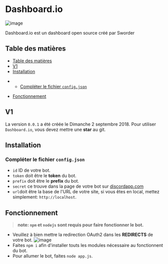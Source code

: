 
# Dashboard.io
![image](https://cdn.discordapp.com/avatars/485752871027998725/abd8ca42e420f9fcda938f8281d874db.png?size=160)

Dashboard.io est un dashboard open source créé par Sworder

## Table des matières

* [Table des matières](#table-des-matières)
* [V1](#v1)
* [Installation](#installation)
- * [Compléter le fichier `config.json`](#compléter-le-fichier-configjson)
* [Fonctionnement](#fonctionnement)

## V1 

La version `0.0.1` a été créée le Dimanche 2 septembre 2018. Pour utiliser `Dashboard.io`, vous devez mettre une **star** au git.

## Installation

### Compléter le fichier `config.json`
* `id` ID de votre bot.
* `token` doit être le **token** du bot.
* `prefix` doit être le **prefix** du bot.
* `secret` ce trouve dans la page de votre bot sur [discordapp.com](https://discordapp.com/developers/applications/)
* `url`doit être la base de l'URL de votre site, si vous êtes en local, mettez simplement: `http://localhost`.

## Fonctionnement

> **note: `npm` et `nodejs` sont requis pour faire fonctionner le bot.**
* Veuillez à bien mettre la redirection OAuth2 dans les **REDIRECTS** de votre bot.
![image](https://cdn.discordapp.com/attachments/485886312398848030/485886331336130561/unknown.png)
* Faites `npm i` afin d'installer touts les modules nécessaire au fonctionnent du bot.
* Pour allumer le bot, faites `node app.js`.
